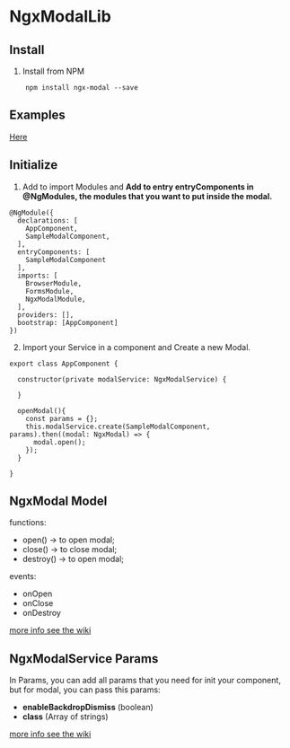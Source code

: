 # NgxModalLib

## Install

1. Install from NPM 
```
    npm install ngx-modal --save
```

## Examples

[Here](https://kappys1.github.io/ngx-modal/)

## Initialize

1. Add to import Modules and **Add to entry entryComponents in @NgModules, the modules that you want to put inside the modal.**

```
@NgModule({
  declarations: [
    AppComponent,
    SampleModalComponent,
  ],
  entryComponents: [
    SampleModalComponent
  ],
  imports: [
    BrowserModule,
    FormsModule,
    NgxModalModule,
  ],
  providers: [],
  bootstrap: [AppComponent]
})
```

2.  Import your Service in a component and Create a new Modal.

```
export class AppComponent {

  constructor(private modalService: NgxModalService) {

  }

  openModal(){
    const params = {};
    this.modalService.create(SampleModalComponent, params).then((modal: NgxModal) => {
      modal.open();
    });
  }

}

```
## NgxModal Model
functions:

- open() -> to open modal;
- close() -> to close modal;
- destroy() -> to open modal;

events: 

- onOpen
- onClose
- onDestroy

[more info see the wiki](https://github.com/kappys1/ngx-modal/wiki/Events)

## NgxModalService Params

In Params, you can add all params that you need for init your component, but for modal, you can pass this params:

- **enableBackdropDismiss** (boolean)
- **class** (Array of strings)

[more info see the wiki](https://github.com/kappys1/ngx-modal/wiki/Events)

